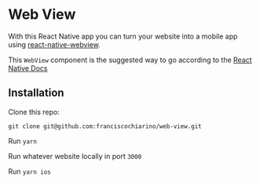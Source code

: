 # Web View

With this React Native app you can turn your website into a mobile app using [react-native-webview](https://github.com/react-native-webview/react-native-webview).

This `WebView` component is the suggested way to go according to the [React Native Docs](https://reactnative.dev/docs/0.61/webview)

## Installation

Clone this repo:
```
git clone git@github.com:franciscochiarino/web-view.git
```

Run `yarn`

Run whatever website locally in port `3000`

Run `yarn ios`
